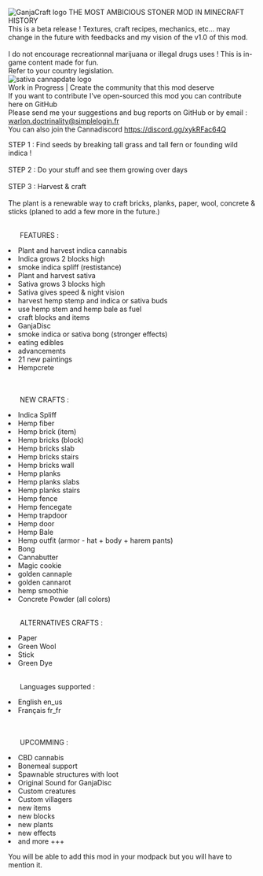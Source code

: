 ![GanjaCraft logo](https://i.imgur.com/NOPozgV.png)
THE MOST AMBICIOUS STONER MOD IN MINECRAFT HISTORY<br/>
This is a beta release ! Textures, craft recipes, mechanics, etc... may change in the future with feedbacks and my vision of the v1.0 of this mod.<br/>
<br/>
I do not encourage recreationnal marijuana or illegal drugs uses ! This is in-game content made for fun.<br/>
Refer to your country legislation.<br/>
![sativa cannapdate logo](https://i.imgur.com/CVfP2b0.png)<br/>
Work in Progress | Create the community that this mod deserve
<br/>
If you want to contribute I've open-sourced this mod you can contribute here on GitHub<br/>
Please send me your suggestions and bug reports on GitHub or by email :  warlon.doctrinality@simplelogin.fr<br/>
You can also join the Cannadiscord https://discord.gg/xykRFac64Q<br/>

STEP 1 : Find seeds by breaking tall grass and tall fern or founding wild indica !<br/>
 <br/>
STEP 2 : Do your stuff and see them growing over days<br/>
<br/>
STEP 3 : Harvest & craft<br/>
<br/>
The plant is a renewable way to craft bricks, planks, paper, wool, concrete & sticks (planed to add a few more in the future.)<br/>
<br/>
<ul>FEATURES :</ul>
<li>Plant and harvest indica cannabis</li>
<li>Indica grows 2 blocks high</li>
<li>smoke indica spliff (restistance)</li>
<li>Plant and harvest sativa</li>
<li>Sativa grows 3 blocks high</li>
<li>Sativa gives speed & night vision</li>
<li>harvest hemp stemp and indica or sativa buds</li>
<li>use hemp stem and hemp bale as fuel</li>
<li>craft blocks and items</li>
<li>GanjaDisc</li>
<li>smoke indica or sativa bong (stronger effects)</li>
<li>eating edibles</li>
<li>advancements</li>
<li>21 new paintings</li>
<li>Hempcrete</li>
<br/>
<br/>
<ul>NEW CRAFTS : </ul>
<li>Indica Spliff</li>
<li>Hemp fiber</li>
<li>Hemp brick (item)</li>
<li>Hemp bricks (block)</li>
<li>Hemp bricks slab</li>
<li>Hemp bricks stairs</li>
<li>Hemp bricks wall</li>
<li>Hemp planks</li>
<li>Hemp planks slabs</li>
<li>Hemp planks stairs</li>
<li>Hemp fence</li>
<li>Hemp fencegate</li>
<li>Hemp trapdoor</li>
<li>Hemp door</li>
<li>Hemp Bale</li>
<li>Hemp outfit (armor - hat + body + harem pants)</li>
<li>Bong</li>
<li>Cannabutter</li>
<li>Magic cookie</li>
<li>golden cannaple</li>
<li>golden cannarot</li>
<li>hemp smoothie</li>
<li>Concrete Powder (all colors)</li>

<br/>
<ul>ALTERNATIVES CRAFTS :</ul>
<li>Paper</li>
<li>Green Wool</li>
<li>Stick</li>
<li>Green Dye</li>
<br/>
<ul>Languages supported :</ul>
<li>English en_us</li>
<li>Français fr_fr</li>
<br/>
<br/>
<ul>UPCOMMING :</ul>
<li>CBD cannabis</li>
<li>Bonemeal support</li>
<li>Spawnable structures with loot</li>
<li>Original Sound for GanjaDisc</li>
<li>Custom creatures</li>
<li>Custom villagers</li>
<li>new items</li>
<li>new blocks</li>
<li>new plants</li>
<li>new effects</li>
<li>and more +++</li>

You will be able to add this mod in your modpack but you will have to mention it.
